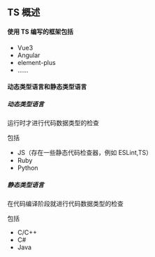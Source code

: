 ## TS 概述

#### 使用 TS 编写的框架包括

- Vue3
- Angular
- element-plus
- ......

#### 动态类型语言和静态类型语言

##### 动态类型语言

运行时才进行代码数据类型的检查

包括

- JS（存在一些静态代码检查器，例如 ESLint,TS）
- Ruby
- Python

##### 静态类型语言

在代码编译阶段就进行代码数据类型的检查

包括

- C/C++
- C#
- Java
